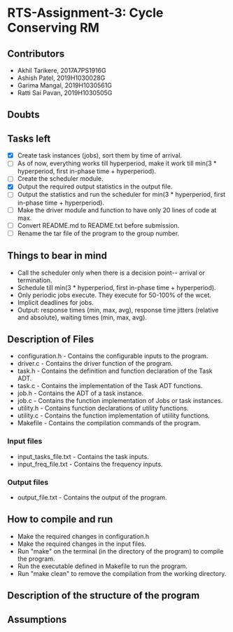 # RTS-Assignment-3: Cycle Conserving RM

## Contributors

* Akhil Tarikere, 2017A7PS1916G
* Ashish Patel, 2019H1030028G
* Garima Mangal, 2019H1030561G
* Ratti Sai Pavan, 2019H1030505G

## Doubts

## Tasks left

* [X] Create task instances (jobs), sort them by time of arrival.
* [ ] As of now, everything works till hyperperiod, make it work till min(3 * hyperperiod, first in-phase time + hyperperiod).
* [ ] Create the scheduler module.
* [X] Output the required output statistics in the output file.
* [ ] Output the statistics and run the scheduler for min(3 * hyperperiod, first in-phase time + hyperperiod).
* [ ] Make the driver module and function to have only 20 lines of code at max.
* [ ] Convert README.md to README.txt before submission.
* [ ] Rename the tar file of the program to the group number.

## Things to bear in mind

* Call the scheduler only when there is a decision point-- arrival or termination.
* Schedule till min(3 * hyperperiod, first in-phase time + hyperperiod).
* Only periodic jobs execute. They execute for 50-100% of the wcet.
* Implicit deadlines for jobs.
* Output: response times (min, max, avg), response time jitters (relative and absolute), waiting times (min, max, avg).

## Description of Files

* configuration.h - Contains the configurable inputs to the program.
* driver.c - Contains the driver function of the program.
* task.h - Contains the definition and function declaration of the Task ADT.
* task.c - Contains the implementation of the Task ADT functions.
* job.h - Contains the ADT of a task instance.
* job.c - Contains the function implementation of Jobs or task instances.
* utility.h - Contains function declarations of utility functions.
* utility.c - Contains the function implementation of utiility functions.
* Makefile - Contains the compilation commands of the program.

### Input files

* input_tasks_file.txt - Contains the task inputs.
* input_freq_file.txt - Contains the frequency inputs.

### Output files

* output_file.txt - Contains the output of the program.

## How to compile and run

* Make the required changes in configuration.h
* Make the required changes in the input files.
* Run "make" on the terminal (in the directory of the program) to compile the program.
* Run the executable defined in Makefile to run the program.
* Run "make clean" to remove the compilation from the working directory.

## Description of the structure of the program

## Assumptions
